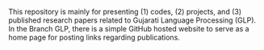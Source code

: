 This repository is mainly for presenting (1) codes, (2) projects, and (3) published research papers
related to Gujarati Language Processing (GLP). In the Branch GLP, there is a simple GitHub hosted website
to serve as a home page for posting links regarding publications.
